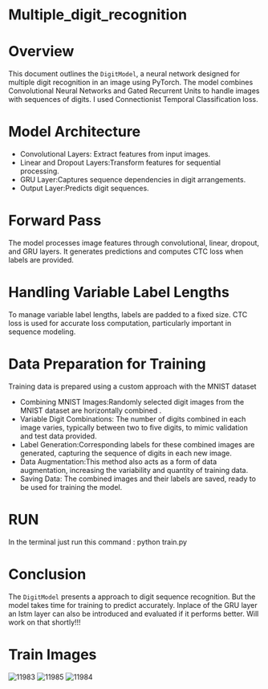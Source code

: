 # Multiple_digit_recognition

# Overview

This document outlines the `DigitModel`, a neural network designed for multiple digit recognition in an image using PyTorch. The model combines Convolutional Neural Networks  and Gated Recurrent Units to handle images with sequences of digits. I used Connectionist Temporal Classification loss.

# Model Architecture
- Convolutional Layers: Extract features from input images.
- Linear and Dropout Layers:Transform features for sequential processing.
- GRU Layer:Captures sequence dependencies in digit arrangements.
- Output Layer:Predicts digit sequences.

# Forward Pass
The model processes image features through convolutional, linear, dropout, and GRU layers. It generates predictions and computes CTC loss when labels are provided.

# Handling Variable Label Lengths
To manage variable label lengths, labels are padded to a fixed size. CTC loss is used for accurate loss computation, particularly important in sequence modeling.


# Data Preparation for Training
Training data is prepared using a custom approach with the MNIST dataset

- Combining MNIST Images:Randomly selected digit images from the MNIST dataset are horizontally combined .
- Variable Digit Combinations: The number of digits combined in each image varies, typically between two to five digits, to mimic validation and test data provided.
- Label Generation:Corresponding labels for these combined images are generated, capturing the sequence of digits in each new image.
- Data Augmentation:This method also acts as a form of data augmentation, increasing the variability and quantity of training data.
- Saving Data: The combined images and their labels are saved, ready to be used for training the model.

# RUN
In the terminal just run this command : python train.py

# Conclusion
The `DigitModel` presents a approach to digit sequence recognition. But the model takes time for training to predict accurately. Inplace of the GRU layer an lstm layer can also be introduced and evaluated if it performs better. Will work on that shortly!!!

# Train Images 

![11983](https://github.com/Tarakzai/Multiple_digit_recognition/assets/80420558/3df9a953-cbe8-48f4-8e61-279c08cddc6f)
![11985](https://github.com/Tarakzai/Multiple_digit_recognition/assets/80420558/7f3a8f78-a99f-4990-9003-826d6b490ac5)
![11984](https://github.com/Tarakzai/Multiple_digit_recognition/assets/80420558/6b1b9416-9cd2-4cb6-a7ca-a1332ac0599c)






